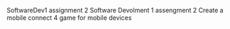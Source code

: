 SoftwareDev1  assignment 2
Software Devolment 1 assengment 2
Create a mobile connect 4 game for mobile devices
